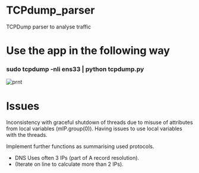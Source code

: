 # TCPdump_parser
TCPDump parser to analyse traffic

# Use the app in the following way
### sudo tcpdump -nli ens33 | python tcpdump.py

![prnt](https://user-images.githubusercontent.com/32357144/63353242-5b6f3b00-c35a-11e9-82df-935d6dbbbe49.png)

# Issues
Inconsistency with graceful shutdown of threads due to misuse of attributes from local variables (mIP.group(0)).
Having issues to use local variables with the threads.

Implement further functions as summarising used protocols.
- DNS Uses often 3 IPs (part of A record resolution).
- (Iterate on line to calculate more than 2 IPs).
